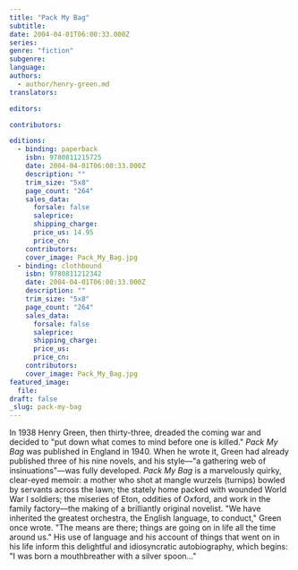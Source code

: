 ```yaml
---
title: "Pack My Bag"
subtitle:
date: 2004-04-01T06:00:33.000Z
series:
genre: "fiction"
subgenre:
language:
authors:
  - author/henry-green.md
translators:

editors:

contributors:

editions:
  - binding: paperback
    isbn: 9780811215725
    date: 2004-04-01T06:00:33.000Z
    description: ""
    trim_size: "5x8"
    page_count: "264"
    sales_data:
      forsale: false
      saleprice:
      shipping_charge:
      price_us: 14.95
      price_cn:
    contributors:
    cover_image: Pack_My_Bag.jpg
  - binding: clothbound
    isbn: 9780811212342
    date: 2004-04-01T06:00:33.000Z
    description: ""
    trim_size: "5x8"
    page_count: "264"
    sales_data:
      forsale: false
      saleprice:
      shipping_charge:
      price_us:
      price_cn:
    contributors:
    cover_image: Pack_My_Bag.jpg
featured_image:
  file:
draft: false
_slug: pack-my-bag
---
```


In 1938 Henry Green, then thirty-three, dreaded the coming war and decided to "put down what comes to mind before one is killed." _Pack My Bag_ was published in England in 1940. When he wrote it, Green had already published three of his nine novels, and his style––"a gathering web of insinuations"––was fully developed. _Pack My Bag_ is a marvelously quirky, clear-eyed memoir: a mother who shot at mangle wurzels (turnips) bowled by servants across the lawn; the stately home packed with wounded World War I soldiers; the miseries of Eton, oddities of Oxford, and work in the family factory––the making of a brilliantly original novelist. "We have inherited the greatest orchestra, the English language, to conduct," Green once wrote. "The means are there; things are going on in life all the time around us." His use of language and his account of things that went on in his life inform this delightful and idiosyncratic autobiography, which begins: "I was born a mouthbreather with a silver spoon..."

